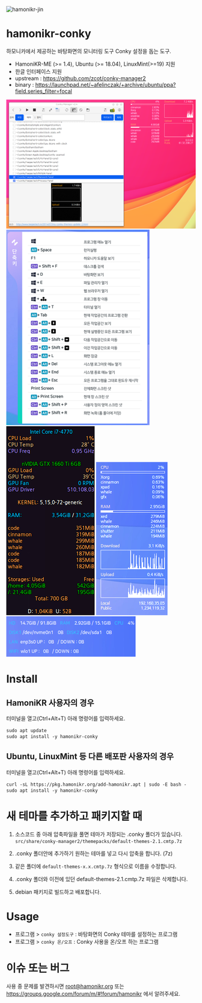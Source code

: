 ![hamonikr-jin](https://img.shields.io/badge/hamonikr-jin-violet)

# hamonikr-conky

하모니카에서 제공하는 바탕화면의 모니터링 도구 Conky 설정을 돕는 도구.

 * HamoniKR-ME (>= 1.4), Ubuntu (>= 18.04), LinuxMint(>=19) 지원
 * 한글 인터페이스 지원
 * upstream : https://github.com/zcot/conky-manager2
 * binary : https://launchpad.net/~afelinczak/+archive/ubuntu/ppa?field.series_filter=focal
 
![conky](docs/img-1.png)
![conky](docs/img-2.png)
![conky](docs/text-with-gpu.png)
![conky](docs/img-3.png)
![conky](docs/img-4.png)


# Install

## HamoniKR 사용자의 경우
터미널을 열고(Ctrl+Alt+T) 아래 명령어를 입력하세요.

```
sudo apt update
sudo apt install -y hamonikr-conky
```

## Ubuntu, LinuxMint 등 다른 배포판 사용자의 경우
터미널을 열고(Ctrl+Alt+T) 아래 명령어를 입력하세요.

```
curl -sL https://pkg.hamonikr.org/add-hamonikr.apt | sudo -E bash -
sudo apt install -y hamonikr-conky
```

#  새 테마를 추가하고 패키지할 때
1) 소스코드 중 아래 압축파일을 풀면 테마가 저장되는 .conky 폴더가 있습니다.
`src/share/conky-manager2/themepacks/default-themes-2.1.cmtp.7z`

2) .conky 폴더안에 추가하기 원하는 테마를 넣고 다시 압축을 합니다. (7z)

3) 같은 폴더에 `default-themes-x.x.cmtp.7z` 형식으로 이름을 수정합니다.

4) .conky 폴더와 이전에 있던 default-themes-2.1.cmtp.7z 파일은 삭제합니다.

5) debian 패키지로 빌드하고 배포합니다.

# Usage
 * 프로그램 > `conky 설정도구` : 바탕화면의 Conky 테마를 설정하는 프로그램
 * 프로그램 > `conky 온/오프` : Conky 사용을 온/오프 하는 프로그램

 # 이슈 또는 버그
 사용 중 문제를 발견하시면 root@hamonikr.org 또는 https://groups.google.com/forum/m/#!forum/hamonikr 에서 알려주세요.
